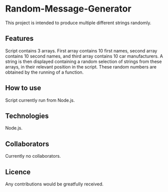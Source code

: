 # Random-Message-Generator
This project is intended to produce multiple different strings randomly.
## Features
Script contains 3 arrays. First array contains 10 first names, second array contains 10 second names, and third array contains 10 car manufacturers. A string is then displayed containing a random selection of strings from these arrays, in their relevant position in the script. These random numbers are obtained by the running of a function.
## How to use
Script currently run from Node.js.
## Technologies
Node.js.
## Collaborators
Currently no collaborators.
## Licence
Any contributions would be greatfully received.

